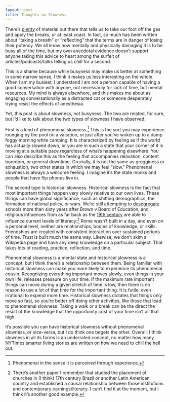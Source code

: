 ```yaml
---
layout: post
title: Thoughts on Slowness
---
```


There’s [plenty](https://www.nytimes.com/2019/04/29/smarter-living/the-case-for-doing-nothing.html) of material out there that tells us to take our foot off the gas and apply the breaks, or at least coast. In fact, so much has been written about “taking a breath” or “reflecting” that the terms are in danger of losing their potency. We all know how mentally and physically damaging it is to be busy all of the time, but my own anecdotal evidence doesn’t support anyone taking this advice to heart among the surfeit of articles/podcasts/talks telling us chill for a second.

This is a shame because while busyness may make us better at something in some narrow sense, I think it makes us less interesting on the whole. When I am my busiest, I understand I am not a person capable of having a good conversation with anyone, not necessarily for lack of time, but mental resources. My mind is always elsewhere, and this makes me about as engaging conversationally as a distracted cat or someone desperately trying resist the effects of anesthesia.

Yet, this post is about slowness, not busyness. The two are related, for sure, but I’d like to talk about the two types of slowness I have observed.

First is a kind of phenomenal slowness.[^1] This is the sort you may experience lounging by the pool on a vacation, or just after you’ve woken up to a damp foggy morning while camping. It is characterized by feeling as if the world has actually slowed down, or you are in such a state that your corner of it is moving at a suitable pace regardless of what’s happening elsewhere. You can also describe this as the feeling that accompanies relaxation, content boredom, or general downtime. Crucially, it is not the same as grogginess or exhaustion, two other states in which we may feel “slow.” Phenomenal slowness is always a welcome feeling. I imagine it’s the state monks and people that have flip phones live in.

The second type is historical slowness. Historical slowness is the fact that most important things happen very slowly relative to our own lives. These things can have global significance, such as shifting demographics, the formation of national policy, or wars. We’re still attempting to [desegregate](https://www.nytimes.com/2019/04/29/smarter-living/the-case-for-doing-nothing.html) schools more than sixty years after Brown v Board of Education, and religious influences from as far back as the [19th century](https://economics.ucr.edu/seminars_colloquia/2013-14/economic_theory/Mantovanelli%20paper%20for%202%204%2014%20seminar.pdf) are able to influence current levels of literacy.[^2] Rome wasn’t built in a day, and even on a personal level, neither are relationships, bodies of knowledge, or skills. Friendships are created with consistent interaction over sustained periods of time. Trust is built much the same way. Likewise, we don’t skim a Wikipedia page and have any deep knowledge on a particular subject. That takes lots of reading, practice, reflection, and time.

Phenomenal slowness is a mental state and historical slowness is a concept, but I think there’s a relationship between them. Being familiar with historical slowness can make you more likely to experience its phenomenal cousin. Recognizing everything important moves slowly, even things in your own life, releases pressure on your time. If the maximum rate important things can move during a given stretch of time is low, then there is no reason to use a lot of that time for the important thing. It is futile, even irrational to expend more time. Historical slowness dictates that things only move so fast, so you’re better off doing other activities, like those that lead to phenomenal slowness. Taking a walk or a break can be the direct the result of the knowledge that the opportunity cost of your time isn’t all that high.

It’s possible you can have historical slowness without phenomenal slowness, or vice-versa, but I do think one begets the other. Overall, I think slowness in all its forms is an underrated concept, no matter how many NYTimes smarter living stories are written on how we need to chill the hell out.

[^1]: Phenomenal in the sense it is perceived through experience.

[^2]: There’s another paper I remember that studied the placement of churches in (I think) 17th century Brazil or another Latin American country and established a causal relationship between those institutions and contemporary earnings/literacy. I can’t find it at the moment, but I think it’s another good example.
